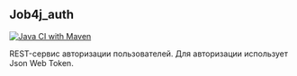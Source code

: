 ## Job4j_auth
[![Java CI with Maven](https://github.com/Olegsander48/job4j_auth/actions/workflows/maven.yml/badge.svg)](https://github.com/Olegsander48/job4j_auth/actions/workflows/maven.yml)

REST-сервис авторизации пользователей. Для авторизации использует Json Web Token.




